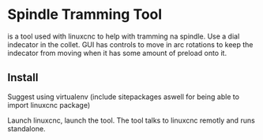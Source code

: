# Spindle Tramming Tool

is a tool used with linuxcnc to help with tramming na spindle. Use a dial indecator in the collet. GUI has controls to move in arc rotations to keep the indecator from moving when it has some amount of preload onto it. 

## Install

Suggest using virtualenv (include sitepackages aswell for being able to import linuxcnc package)

Launch linuxcnc, launch the tool. The tool talks to linuxcnc remotly and runs standalone.
